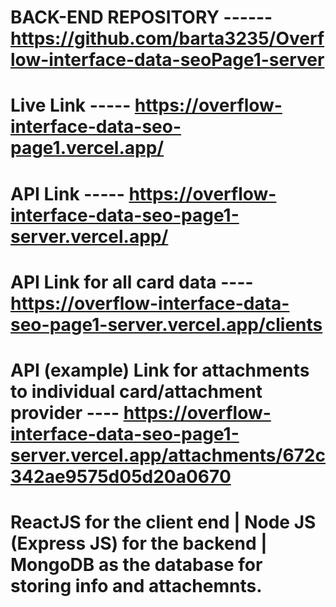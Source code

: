 # BACK-END REPOSITORY  ------  https://github.com/barta3235/Overflow-interface-data-seoPage1-server

# Live Link  ----- https://overflow-interface-data-seo-page1.vercel.app/

# API Link ----- https://overflow-interface-data-seo-page1-server.vercel.app/
# API Link for all card data ---- https://overflow-interface-data-seo-page1-server.vercel.app/clients
# API (example) Link for attachments to individual card/attachment provider ---- https://overflow-interface-data-seo-page1-server.vercel.app/attachments/672c342ae9575d05d20a0670


# ReactJS for the client end | Node JS (Express JS) for the backend | MongoDB as the database for storing info and attachemnts.
